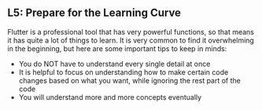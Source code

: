 ## L5: Prepare for the Learning Curve

Flutter is a professional tool that has very powerful functions, so that means it has quite a lot of things to learn. It is very common to find it overwhelming in the beginning, but here are some important tips to keep in minds:

- You do NOT have to understand every single detail at once
- It is helpful to focus on understanding how to make certain code changes based on what you want, while ignoring the rest part of the code
- You will understand more and more concepts eventually

